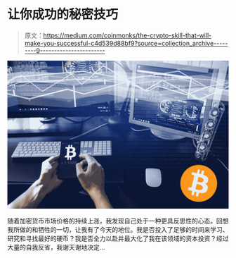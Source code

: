 # 让你成功的秘密技巧

> 原文：<https://medium.com/coinmonks/the-crypto-skill-that-will-make-you-successful-c4d539d88bf9?source=collection_archive---------9----------------------->

![](img/6201ed5bd059fbedfcbbc8fc133ad1b0.png)

随着加密货币市场价格的持续上涨，我发现自己处于一种更具反思性的心态。回想我所做的和牺牲的一切，让我有了今天的地位。我是否投入了足够的时间来学习、研究和寻找最好的硬币？我是否全力以赴并最大化了我在该领域的资本投资？经过大量的自我反省，我谢天谢地决定…